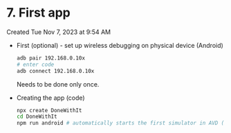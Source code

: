 # 7. First app
Created Tue Nov 7, 2023 at 9:54 AM

- First (optional) - set up wireless debugging on physical device (Android)
	```sh
	adb pair 192.168.0.10x
	# enter code
	adb connect 192.168.0.10x
	```
	 Needs to be done only once.

- Creating the app (code)
	```sh
	npx create DoneWithIt
	cd DoneWithIt
	npm run android # automatically starts the first simulator in AVD (in standalone mode)
	```